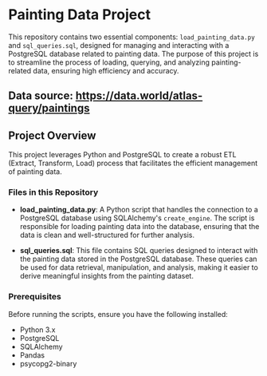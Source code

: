 # Painting Data Project

This repository contains two essential components: `load_painting_data.py` and `sql_queries.sql`, designed for managing and interacting with a PostgreSQL database related to painting data. The purpose of this project is to streamline the process of loading, querying, and analyzing painting-related data, ensuring high efficiency and accuracy.

## Data source: https://data.world/atlas-query/paintings

## Project Overview

This project leverages Python and PostgreSQL to create a robust ETL (Extract, Transform, Load) process that facilitates the efficient management of painting data.

### Files in this Repository

- **load_painting_data.py**: A Python script that handles the connection to a PostgreSQL database using SQLAlchemy's `create_engine`. The script is responsible for loading painting data into the database, ensuring that the data is clean and well-structured for further analysis.

- **sql_queries.sql**: This file contains SQL queries designed to interact with the painting data stored in the PostgreSQL database. These queries can be used for data retrieval, manipulation, and analysis, making it easier to derive meaningful insights from the painting dataset.

### Prerequisites

Before running the scripts, ensure you have the following installed:

- Python 3.x
- PostgreSQL
- SQLAlchemy
- Pandas
- psycopg2-binary
